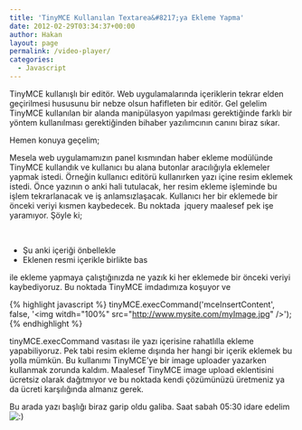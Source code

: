 ```yaml
---
title: 'TinyMCE Kullanılan Textarea&#8217;ya Ekleme Yapma'
date: 2012-02-29T03:34:37+00:00
author: Hakan
layout: page
permalink: /video-player/
categories:
  - Javascript
---
```

TinyMCE kullanışlı bir editör. Web uygulamalarında içeriklerin tekrar elden geçirilmesi hususunu bir nebze olsun hafifleten bir editör. Gel gelelim TinyMCE kullanılan bir alanda manipülasyon yapılması gerektiğinde farklı bir yöntem kullanılması gerektiğinden bihaber yazılımcının canını biraz sıkar.

Hemen konuya geçelim;

Mesela web uygulamamızın panel kısmından haber ekleme modülünde TinyMCE kullandık ve kullanıcı bu alana butonlar aracılığıyla eklemeler yapmak istedi. Örneğin kullanıcı editörü kullanırken yazı içine resim eklemek istedi. Önce yazının o anki hali tutulacak, her resim ekleme işleminde bu işlem tekrarlanacak ve iş anlamsızlaşacak. Kullanıcı her bir eklemede bir önceki veriyi kısmen kaybedecek. Bu noktada  jquery maalesef pek işe yaramıyor. Şöyle ki;

&nbsp;

- Şu anki içeriği önbellekle
- Eklenen resmi içerikle birlikte bas
  
ile ekleme yapmaya çalıştığınızda ne yazık ki her eklemede bir önceki veriyi kaybediyoruz. Bu noktada TinyMCE imdadımıza koşuyor ve

{% highlight javascript %}
tinyMCE.execCommand(&#039;mceInsertContent&#039;, false, &#039;&lt;img witdh="100%" src="http://www.mysite.com/myImage.jpg"  /&gt;&#039;);
{% endhighlight %}

tinyMCE.execCommand vasıtası ile yazı içerisine rahatlılla ekleme yapabiliyoruz. Pek tabi resim ekleme dışında her hangi bir içerik eklemek bu yolla mümkün. Bu kullanımı TinyMCE&#8217;ye bir image uploader yazarken kullanmak zorunda kaldım. Maalesef TinyMCE image upload eklentisini ücretsiz olarak dağıtmıyor ve bu noktada kendi çözümünüzü üretmeniz ya da ücreti karşılığında almanız gerek.
  
Bu arada yazı başlığı biraz garip oldu galiba. Saat sabah 05:30 idare edelim  <img src="http://www.eksihayaller.com/wp-includes/images/smilies/icon_smile.gif" alt=":)" class="wp-smiley" />
